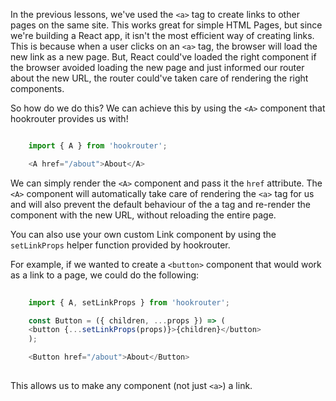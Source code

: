 In the previous lessons, we've used the `<a>` tag to create links to other pages on the same site. This works great for simple HTML Pages, but since we're building a React app, it isn't the most efficient way of creating links. This is because when a user clicks on an `<a>` tag, the browser will load the new link as a new page. But, React could've loaded the right component if the browser avoided loading the new page and just informed our router about the new URL, the router could've taken care of rendering the right components.

So how do we do this? We can achieve this by using the `<A>` component that hookrouter provides us with!

```js

    import { A } from 'hookrouter';

    <A href="/about">About</A>

```

We can simply render the `<A>` component and pass it the `href` attribute. The `<A>` component will automatically take care of rendering the `<a>` tag for us and will also prevent the default behaviour of the a tag and re-render the component with the new URL, without reloading the entire page.

You can also use your own custom Link component by using the `setLinkProps` helper function provided by hookrouter.

For example, if we wanted to create a `<button>` component that would work as a link to a page, we could do the following:

```js
    
    import { A, setLinkProps } from 'hookrouter';

    const Button = ({ children, ...props }) => (
    <button {...setLinkProps(props)}>{children}</button>
    );

    <Button href="/about">About</Button>
        
```

This allows us to make any component (not just `<a>`) a link.